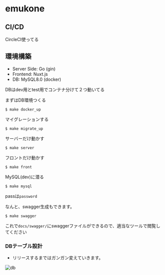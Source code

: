 # emukone

## CI/CD
CircleCI使ってる

## 環境構築

- Server Side: Go (gin)
- Frontend: Nuxt.js
- DB: MySQL8.0 (docker)

DBはdev用とtest用でコンテナ分けて２つ動いてる

まずはDB環境つくる
```
$ make docker_up
```

マイグレーションする
```
$ make migrate_up
```

サーバーだけ動かす
```
$ make server
```

フロントだけ動かす
```
$ make front
```

MySQL(dev)に潜る
```
$ make mysql
```
passは`password`

なんと、swagger生成もできます。
```
$ make swagger
```
これで`docs/swagger/`にswaggerファイルができるので、適当なツールで閲覧してください

### DBテーブル設計

- リリースするまではガンガン変えていきます。

![db](https://user-images.githubusercontent.com/29294540/54074940-37ec9280-42dc-11e9-8d28-ccd1fbddd6fd.png)
